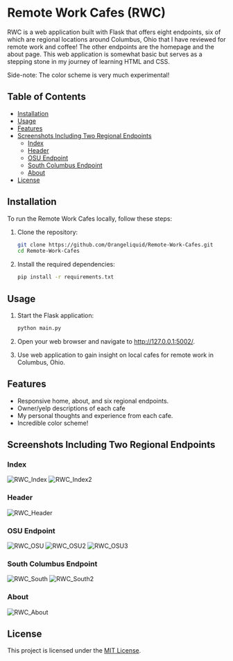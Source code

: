 # Remote Work Cafes (RWC)

RWC is a web application built with Flask that offers eight endpoints, six of which are regional locations around Columbus, Ohio that I have reviewed for remote work and coffee! The other endpoints are the homepage and the about page. This web application is somewhat basic but serves as a stepping stone in my journey of learning HTML and CSS.

Side-note: The color scheme is very much experimental!

## Table of Contents

- [Installation](#installation)
- [Usage](#usage)
- [Features](#features)
- [Screenshots Including Two Regional Endpoints](#screenshots-including-two-regional-endpoints)
    - [Index](#index)
    - [Header](#header)
    - [OSU Endpoint](#osu-endpoint)
    - [South Columbus Endpoint](#south-columbus-endpoint)
    - [About](#about)
- [License](#license)

## Installation

To run the Remote Work Cafes locally, follow these steps:

1. Clone the repository:
   ```bash
   git clone https://github.com/Orangeliquid/Remote-Work-Cafes.git
   cd Remote-Work-Cafes
   ```

2. Install the required dependencies:
   ```bash
   pip install -r requirements.txt
   ```

## Usage

1. Start the Flask application:
   ```bash
   python main.py
   ```
   
2. Open your web browser and navigate to http://127.0.0.1:5002/.

3. Use web application to gain insight on local cafes for remote work in Columbus, Ohio.

## Features

- Responsive home, about, and six regional endpoints.
- Owner/yelp descriptions of each cafe
- My personal thoughts and experience from each cafe.
- Incredible color scheme!

## Screenshots Including Two Regional Endpoints

### Index

![RWC_Index](https://github.com/Orangeliquid/Remote-Work-Cafes/assets/127478612/d48cc9b8-7678-4ee9-ab0c-b10d0be00ab9)
![RWC_Index2](https://github.com/Orangeliquid/Remote-Work-Cafes/assets/127478612/75651ff6-1a7d-452b-b029-d7094596cca8)

### Header

![RWC_Header](https://github.com/Orangeliquid/Remote-Work-Cafes/assets/127478612/34cca154-6cce-4d9f-bb5d-4628a052f345)

### OSU Endpoint

![RWC_OSU](https://github.com/Orangeliquid/Remote-Work-Cafes/assets/127478612/b93b5b1b-cf01-413a-8146-1b1a005f4757)
![RWC_OSU2](https://github.com/Orangeliquid/Remote-Work-Cafes/assets/127478612/bba4f9ef-9660-4eab-b7cc-251489b3f0a7)
![RWC_OSU3](https://github.com/Orangeliquid/Remote-Work-Cafes/assets/127478612/1d015280-a1c8-4167-99ff-2072b576dcd8)

### South Columbus Endpoint

![RWC_South](https://github.com/Orangeliquid/Remote-Work-Cafes/assets/127478612/1b8466fc-7e84-4433-9b3d-835c51a804fd)
![RWC_South2](https://github.com/Orangeliquid/Remote-Work-Cafes/assets/127478612/e930c0f2-bfa3-469b-9c80-9e98eb2526dd)

### About

![RWC_About](https://github.com/Orangeliquid/Remote-Work-Cafes/assets/127478612/3babdcfc-c51a-407d-b7d4-0b8424923d9d)

## License

This project is licensed under the [MIT License](LICENSE.txt).
